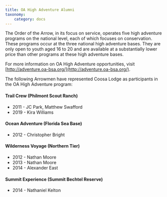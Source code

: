 ```yaml
---
title: OA High Adventure Alumni
taxonomy:
    category: docs
---
```


The Order of the Arrow, in its focus on service, operates five high adventure programs on the national level, each of which focuses on conservation. These programs occur at the three national high adventure bases. They are only open to youth aged 16 to 20 and are available at a substantially lower price than other programs at these high adventure bases.

For more information on OA High Adventure opportunities, visit [http://adventure.oa-bsa.org/](http://adventure.oa-bsa.org/).

The following Arrowmen have represented Coosa Lodge as participants in the OA High Adventure program:

#### Trail Crew (Philmont Scout Ranch)
* 2011 - JC Park, Matthew Swafford
* 2019 - Kira Williams

#### Ocean Adventure (Florida Sea Base)
* 2012 - Christopher Bright

#### Wilderness Voyage (Northern Tier)
* 2012 - Nathan Moore
* 2013 - Nathan Moore
* 2014 - Alexander East

#### Summit Experience (Summit Bechtel Reserve)
* 2014 - Nathaniel Kelton
